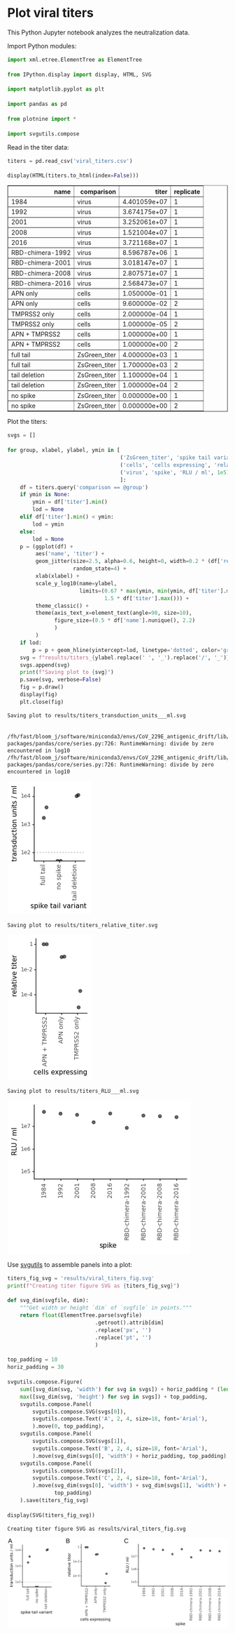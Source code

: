 # Plot viral titers
This Python Jupyter notebook analyzes the neutralization data.

Import Python modules:


```python
import xml.etree.ElementTree as ElementTree

from IPython.display import display, HTML, SVG

import matplotlib.pyplot as plt

import pandas as pd

from plotnine import *

import svgutils.compose
```

Read in the titer data:


```python
titers = pd.read_csv('viral_titers.csv')

display(HTML(titers.to_html(index=False)))
```


<table border="1" class="dataframe">
  <thead>
    <tr style="text-align: right;">
      <th>name</th>
      <th>comparison</th>
      <th>titer</th>
      <th>replicate</th>
    </tr>
  </thead>
  <tbody>
    <tr>
      <td>1984</td>
      <td>virus</td>
      <td>4.401059e+07</td>
      <td>1</td>
    </tr>
    <tr>
      <td>1992</td>
      <td>virus</td>
      <td>3.674175e+07</td>
      <td>1</td>
    </tr>
    <tr>
      <td>2001</td>
      <td>virus</td>
      <td>3.252061e+07</td>
      <td>1</td>
    </tr>
    <tr>
      <td>2008</td>
      <td>virus</td>
      <td>1.521004e+07</td>
      <td>1</td>
    </tr>
    <tr>
      <td>2016</td>
      <td>virus</td>
      <td>3.721168e+07</td>
      <td>1</td>
    </tr>
    <tr>
      <td>RBD-chimera-1992</td>
      <td>virus</td>
      <td>8.596787e+06</td>
      <td>1</td>
    </tr>
    <tr>
      <td>RBD-chimera-2001</td>
      <td>virus</td>
      <td>3.018147e+07</td>
      <td>1</td>
    </tr>
    <tr>
      <td>RBD-chimera-2008</td>
      <td>virus</td>
      <td>2.807571e+07</td>
      <td>1</td>
    </tr>
    <tr>
      <td>RBD-chimera-2016</td>
      <td>virus</td>
      <td>2.568473e+07</td>
      <td>1</td>
    </tr>
    <tr>
      <td>APN only</td>
      <td>cells</td>
      <td>1.050000e-01</td>
      <td>1</td>
    </tr>
    <tr>
      <td>APN only</td>
      <td>cells</td>
      <td>9.600000e-02</td>
      <td>2</td>
    </tr>
    <tr>
      <td>TMPRSS2 only</td>
      <td>cells</td>
      <td>2.000000e-04</td>
      <td>1</td>
    </tr>
    <tr>
      <td>TMPRSS2 only</td>
      <td>cells</td>
      <td>1.000000e-05</td>
      <td>2</td>
    </tr>
    <tr>
      <td>APN + TMPRSS2</td>
      <td>cells</td>
      <td>1.000000e+00</td>
      <td>1</td>
    </tr>
    <tr>
      <td>APN + TMPRSS2</td>
      <td>cells</td>
      <td>1.000000e+00</td>
      <td>2</td>
    </tr>
    <tr>
      <td>full tail</td>
      <td>ZsGreen_titer</td>
      <td>4.000000e+03</td>
      <td>1</td>
    </tr>
    <tr>
      <td>full tail</td>
      <td>ZsGreen_titer</td>
      <td>1.700000e+03</td>
      <td>2</td>
    </tr>
    <tr>
      <td>tail deletion</td>
      <td>ZsGreen_titer</td>
      <td>1.100000e+04</td>
      <td>1</td>
    </tr>
    <tr>
      <td>tail deletion</td>
      <td>ZsGreen_titer</td>
      <td>1.000000e+04</td>
      <td>2</td>
    </tr>
    <tr>
      <td>no spike</td>
      <td>ZsGreen_titer</td>
      <td>0.000000e+00</td>
      <td>1</td>
    </tr>
    <tr>
      <td>no spike</td>
      <td>ZsGreen_titer</td>
      <td>0.000000e+00</td>
      <td>2</td>
    </tr>
  </tbody>
</table>


Plot the titers:


```python
svgs = []

for group, xlabel, ylabel, ymin in [                         
                                    ('ZsGreen_titer', 'spike tail variant', 'transduction units / ml', 1e2),
                                    ('cells', 'cells expressing', 'relative titer', None),
                                    ('virus', 'spike', 'RLU / ml', 1e5),
                                    ]:
    df = titers.query('comparison == @group')
    if ymin is None:
        ymin = df['titer'].min()
        lod = None
    elif df['titer'].min() < ymin:
        lod = ymin
    else:
        lod = None
    p = (ggplot(df) +
         aes('name', 'titer') +
         geom_jitter(size=2.5, alpha=0.6, height=0, width=0.2 * (df['replicate'].nunique() - 1),
                     random_state=4) +
         xlab(xlabel) +
         scale_y_log10(name=ylabel,
                       limits=(0.67 * max(ymin, min(ymin, df['titer'].min())),
                               1.5 * df['titer'].max())) +
         theme_classic() +
         theme(axis_text_x=element_text(angle=90, size=10),
               figure_size=(0.5 * df['name'].nunique(), 2.2)
               )
         )
    if lod:
        p = p + geom_hline(yintercept=lod, linetype='dotted', color='gray', alpha=0.5, size=1)
    svg = f"results/titers_{ylabel.replace(' ', '_').replace('/', '_')}.svg"
    svgs.append(svg)
    print(f"Saving plot to {svg}")
    p.save(svg, verbose=False)
    fig = p.draw()
    display(fig)
    plt.close(fig)
```

    Saving plot to results/titers_transduction_units___ml.svg


    /fh/fast/bloom_j/software/miniconda3/envs/CoV_229E_antigenic_drift/lib/python3.8/site-packages/pandas/core/series.py:726: RuntimeWarning: divide by zero encountered in log10
    /fh/fast/bloom_j/software/miniconda3/envs/CoV_229E_antigenic_drift/lib/python3.8/site-packages/pandas/core/series.py:726: RuntimeWarning: divide by zero encountered in log10



    
![png](plot_titers_files/plot_titers_5_2.png)
    


    Saving plot to results/titers_relative_titer.svg



    
![png](plot_titers_files/plot_titers_5_4.png)
    


    Saving plot to results/titers_RLU___ml.svg



    
![png](plot_titers_files/plot_titers_5_6.png)
    


Use [svgutils](https://svgutils.readthedocs.io/) to assemble panels into a plot:


```python
titers_fig_svg = 'results/viral_titers_fig.svg'
print(f"Creating titer figure SVG as {titers_fig_svg}")

def svg_dim(svgfile, dim):
    """Get width or height `dim` of `svgfile` in points."""
    return float(ElementTree.parse(svgfile)
                            .getroot().attrib[dim]
                            .replace('px', '')
                            .replace('pt', '')
                            )

top_padding = 10
horiz_padding = 30

svgutils.compose.Figure(
    sum([svg_dim(svg, 'width') for svg in svgs]) + horiz_padding * (len(svgs) - 1),
    max([svg_dim(svg, 'height') for svg in svgs]) + top_padding,
    svgutils.compose.Panel(
        svgutils.compose.SVG(svgs[0]),
        svgutils.compose.Text('A', 2, 4, size=18, font='Arial'),
        ).move(0, top_padding),
    svgutils.compose.Panel(
        svgutils.compose.SVG(svgs[1]),
        svgutils.compose.Text('B', 2, 4, size=18, font='Arial'),
        ).move(svg_dim(svgs[0], 'width') + horiz_padding, top_padding),
    svgutils.compose.Panel(
        svgutils.compose.SVG(svgs[2]),
        svgutils.compose.Text('C', 2, 4, size=18, font='Arial'),
        ).move(svg_dim(svgs[0], 'width') + svg_dim(svgs[1], 'width') + 2 * horiz_padding,
               top_padding)
    ).save(titers_fig_svg)

display(SVG(titers_fig_svg))
```

    Creating titer figure SVG as results/viral_titers_fig.svg



    
![svg](plot_titers_files/plot_titers_7_1.svg)
    



```python

```
